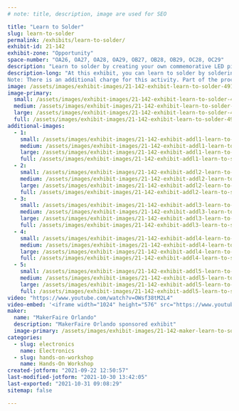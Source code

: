 ```yaml
---
# note: title, description, image are used for SEO

title: "Learn to Solder"
slug: learn-to-solder
permalink: /exhibits/learn-to-solder/
exhibit-id: 21-142
exhibit-zone: "Opportunity"
space-number: "OA26, OA27, OA28, OA29, OB27, OB28, OB29, OC28, OC29"
description: "Learn to solder by creating your own commemorative LED pin!"
description-long: "At this exhibit, you can learn to solder by soldering your own commemorative 2021 MakerFaire Orlando LED pin.
Note: There is an additional charge for this activity. Part of the proceeds from this activity will benefit the FIRST Robotics club that is running the exhibit. "
image: /assets/images/exhibit-images/21-142-exhibit-learn-to-solder-49107767462-585f420132-c-large.jpg
image-primary: 
  small: /assets/images/exhibit-images/21-142-exhibit-learn-to-solder-49107767462-585f420132-c-small.jpg
  medium: /assets/images/exhibit-images/21-142-exhibit-learn-to-solder-49107767462-585f420132-c-medium.jpg
  large: /assets/images/exhibit-images/21-142-exhibit-learn-to-solder-49107767462-585f420132-c-large.jpg
  full: /assets/images/exhibit-images/21-142-exhibit-learn-to-solder-49107767462-585f420132-c-full.jpg
additional-images: 
  - 1:
    small: /assets/images/exhibit-images/21-142-exhibit-addl1-learn-to-solder-49059156086-1192ae6009-c-small.jpg
    medium: /assets/images/exhibit-images/21-142-exhibit-addl1-learn-to-solder-49059156086-1192ae6009-c-medium.jpg
    large: /assets/images/exhibit-images/21-142-exhibit-addl1-learn-to-solder-49059156086-1192ae6009-c-large.jpg
    full: /assets/images/exhibit-images/21-142-exhibit-addl1-learn-to-solder-49059156086-1192ae6009-c-full.jpg
  - 2:
    small: /assets/images/exhibit-images/21-142-exhibit-addl2-learn-to-solder-49059233696-e91d4ee826-c-small.jpg
    medium: /assets/images/exhibit-images/21-142-exhibit-addl2-learn-to-solder-49059233696-e91d4ee826-c-medium.jpg
    large: /assets/images/exhibit-images/21-142-exhibit-addl2-learn-to-solder-49059233696-e91d4ee826-c-large.jpg
    full: /assets/images/exhibit-images/21-142-exhibit-addl2-learn-to-solder-49059233696-e91d4ee826-c-full.jpg
  - 3:
    small: /assets/images/exhibit-images/21-142-exhibit-addl3-learn-to-solder-49107073978-2ea29fe3d6-c-small.jpg
    medium: /assets/images/exhibit-images/21-142-exhibit-addl3-learn-to-solder-49107073978-2ea29fe3d6-c-medium.jpg
    large: /assets/images/exhibit-images/21-142-exhibit-addl3-learn-to-solder-49107073978-2ea29fe3d6-c-large.jpg
    full: /assets/images/exhibit-images/21-142-exhibit-addl3-learn-to-solder-49107073978-2ea29fe3d6-c-full.jpg
  - 4:
    small: /assets/images/exhibit-images/21-142-exhibit-addl4-learn-to-solder-49141865207-0439eb938f-c-small.jpg
    medium: /assets/images/exhibit-images/21-142-exhibit-addl4-learn-to-solder-49141865207-0439eb938f-c-medium.jpg
    large: /assets/images/exhibit-images/21-142-exhibit-addl4-learn-to-solder-49141865207-0439eb938f-c-large.jpg
    full: /assets/images/exhibit-images/21-142-exhibit-addl4-learn-to-solder-49141865207-0439eb938f-c-full.jpg
  - 5:
    small: /assets/images/exhibit-images/21-142-exhibit-addl5-learn-to-solder-49141865432-e419626070-c-small.jpg
    medium: /assets/images/exhibit-images/21-142-exhibit-addl5-learn-to-solder-49141865432-e419626070-c-medium.jpg
    large: /assets/images/exhibit-images/21-142-exhibit-addl5-learn-to-solder-49141865432-e419626070-c-large.jpg
    full: /assets/images/exhibit-images/21-142-exhibit-addl5-learn-to-solder-49141865432-e419626070-c-full.jpg
video: "https://www.youtube.com/watch?v=OWsf38tM2L4"
video-embed: '<iframe width="1024" height="576" src="https://www.youtube.com/embed/OWsf38tM2L4?feature=oembed" frameborder="0" allow="accelerometer; autoplay; clipboard-write; encrypted-media; gyroscope; picture-in-picture" allowfullscreen></iframe>'
maker: 
  name: "MakerFaire Orlando"
  description: "MakerFaire Orlando sponsored exhibit"
  image-primary: /assets/images/exhibit-images/21-142-maker-learn-to-solder-download-medium.png
categories: 
  - slug: electronics
    name: Electronics
  - slug: hands-on-workshop
    name: Hands-On Workshop
created-jotform: "2021-09-22 12:50:57"
last-modified-jotform: "2021-10-30 13:42:05"
last-exported: "2021-10-31 09:08:29"
sitemap: false

---
```

